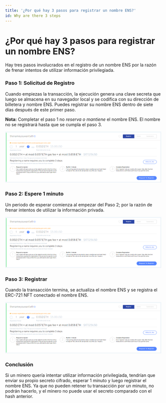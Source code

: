 ```yaml
---
title: '¿Por qué hay 3 pasos para registrar un nombre ENS?'
id: Why are there 3 steps
---
```


# ¿Por qué hay 3 pasos para registrar un nombre ENS?

Hay tres pasos involucrados en el registro de un nombre ENS por la razón de frenar intentos de utilizar información privilegiada.

### Paso 1: Solicitud de Registro

Cuando empiezas la transacción, la ejecución genera una clave secreta que luego se almacena en su navegador local y se codifica con su dirección de billetera y nombre ENS. Puedes registrar su nombre ENS dentro de siete días después de este primer paso.


**Nota:** Completar el paso 1 no _reserva o mantiene_ el nombre ENS. El nombre no se registrará hasta que se cumpla el paso 3.

![Step 1. Request to register.](./img/registration-1.png "Step 1. Request to register.")

### Paso 2: Espere 1 minuto

Un periodo de esperar comienza al empezar del Paso 2; por la razón de frenar intentos de utilizar la información privada.

![Step 2. Wait for one minute.](./img/registration-1.png "Step 2. Wait for one minute.")

### Paso 3: Registrar

Cuando la transacción termina, se actualiza el nombre ENS y se registra el ERC-721 NFT conectado el nombre ENS.


![Step 3. Register.](./img/registration-1.png "Step 3. Register.")
### Conclusión

Si un minero quería intentar utilizar información privilegiada, tendrían que enviar su propio secreto cifrado, esperar 1 minuto y luego registrar el nombre ENS. Ya que no pueden retener tu transacción por un minuto, no podrán hacerlo, y el minero no puede usar el secreto comparado con el hash anterior.
